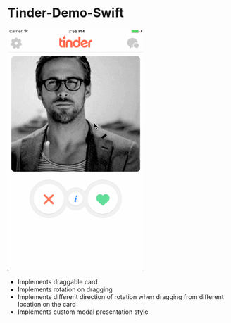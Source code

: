 # Tinder-Demo-Swift
![Image](https://github.com/liangjiapei1103/Tinder-Demo-Swift/blob/master/Lab9_walkthrough.gif)

- Implements draggable card
- Implements rotation on dragging
- Implements different direction of rotation when dragging from different location on the card
- Implements custom modal presentation style
